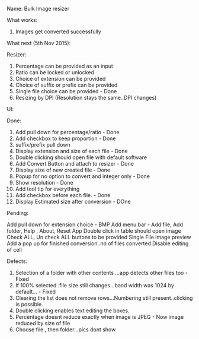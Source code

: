 Name: Bulk Image resizer


What works:

1) Images get converted successfully


What next (5th Nov 2015):

Resizer:

1) Percentage can be provided as an input
2) Ratio can be locked or unlocked
3) Choice of extension can be provided
4) Choice of suffix or prefix can be provided
5) Single file choice can be provided - Done
6) Resizing by DPI (Resolution stays the same..DPI changes)

UI:

Done:
1) Add pull down for percentage/ratio - Done
2) Add checkbox to keep proportion - Done
5) suffix/prefix pull down
6) Display extension and size of each file - Done
7) Double clicking should open file with default software
8) Add Convert Button and attach to resizer - Done
9) Display size of new created file - Done
10) Popup for no option to convert and integer only - Done
11) Show resolution - Done
12) Add tool tip for everything
13) Add checkbox before each file. - Done
14) Display Estimated size after conversion - DOne

Pending:

Add pull down for extension choice - BMP
Add menu bar - Add file, Add folder, Help , About, Reset App
Double click in table should open image
Check ALL, Un check ALL buttons to be provided
Single File image preview
Add a pop up for finished conversion..no of files converted
Disable editing of cell

Defects:
1. Selection of a folder with other contents ...app detects other files too - Fixed
2. If 100% selected..file size still changes...band width was 1024 by default... - Fixed
3. Clearing the list does not remove rows...Numbering still present..clicking is possible.
4. Double clicking enables text editing the boxes.
5. Percentage doesnt reduce exactly when image is JPEG - Now image reduced by size of file
6. Choose file , then folder...pics dont show




